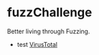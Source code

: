 # fuzzChallenge
Better living through Fuzzing.
* test [VirusTotal](https://www.virustotal.com/gui/file/4851de445a352ae68c1a0fcb54d1e992bf6e88abba4c90e529b797c49ff75294?nocache=1)
